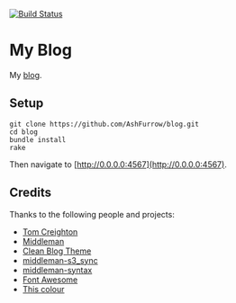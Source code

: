 [![Build Status](https://travis-ci.org/ashfurrow/blog.svg?branch=master)](https://travis-ci.org/ashfurrow/blog)

My Blog
================

My [blog](http://ashfurrow.com).

Setup
----------------

```shell
git clone https://github.com/AshFurrow/blog.git
cd blog
bundle install
rake
```

Then navigate to [http://0.0.0.0:4567](http://0.0.0.0:4567).

Credits
----------------

Thanks to the following people and projects:

- [Tom Creighton](https://twitter.com/ashfurrow/status/523393606431019008)
- [Middleman](http://middlemanapp.com)
- [Clean Blog Theme](http://startbootstrap.com/template-overviews/clean-blog/)
- [middleman-s3_sync](https://github.com/fredjean/middleman-s3_sync)
- [middleman-syntax](https://github.com/middleman/middleman-syntax)
- [Font Awesome](http://fortawesome.github.io/Font-Awesome/icons/)
- [This colour](http://www.colourlovers.com/color/398CCC/Walton)
